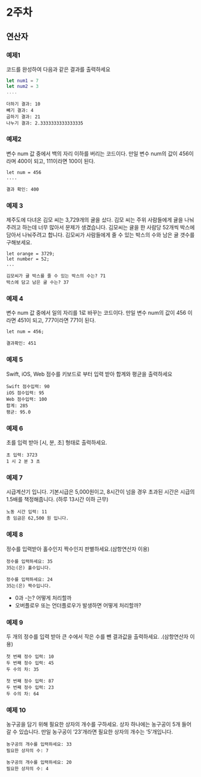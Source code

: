 # 2주차
## 연산자
### 예제1
코드를 완성하여 다음과 같은 결과를 출력하세요
```swift
let num1 = 7
let num2 = 3
....
```
```
더하기 결과: 10
빼기 결과: 4
곱하기 결과: 21
나누기 결과: 2.3333333333333335
```

### 예제2
변수 num 값 중에서 백의 자리 이하를 버리는 코드이다. 만일 변수 num의 값이 456이라며 400이 되고, 111이라면 100이 된다.
```
let num = 456
....
```
```
결과 확인: 400
```

### 예제 3
제주도에 다녀온 김모 씨는 3,729개의 귤을 샀다.
김모 씨는 주위 사람들에게 귤을 나눠주려고 하는데 너무 많아서 문제가
생겼습니다.
김모씨는 귤을 한 사람당 52개씩 박스에 담아서 나눠주려고 합니다.
김모씨가 사람들에게 줄 수 있는 박스의 수와 남은 귤 갯수를 구해보세요.
```
let orange = 3729;
let number = 52;
...
```
```
김모씨가 귤 박스를 줄 수 있는 박스의 수는? 71
박스에 담고 남은 귤 수는? 37
```

### 예제 4
변수 num 값 중에서 일의 자리를 1로 바꾸는 코드이다.
만일 변수 num의 값이  456 이라면 451이 되고,
777이라면 771이 된다.
```
let num = 456;
```
```
결과확인: 451
```

### 예제 5
Swift, iOS, Web 점수를 키보드로 부터 입력 받아 합계와 평균을 출력하세요
```
Swift 점수입력: 90
iOS 점수입력: 95
Web 점수입력: 100
합계: 285
평균: 95.0
```

### 예제 6
초를 입력 받아 [시, 분, 초] 형태로 출력하세요.
```
초 입력: 3723
1 시 2 분 3 초
```

### 예제 7
시급계산기 입니다. 기본시급은 5,000원이고,
8시간이 넘을 경우 초과된 시간은 시급의 1.5배를 책정해줍니다.
(하루 13시간 이하 근무)
```
노동 시간 입력: 11
총 임금은 62,500 원 입니다.
```

### 예제 8
정수를 입력받아 홀수인지 짝수인지 판별하세요.(삼항연산자 이용)
```
정수를 입력하세요: 35
35는(은) 홀수입니다.

정수를 입력하세요: 24
35는(은) 짝수입니다.
```
- 0과 -는? 어떻게 처리할까
- 오버플로우 또는 언더플로우가 발생하면 어떻게 처리할까?

### 예제 9
두 개의 정수를 입력 받아 큰 수에서 작은 수를 뺀 결과값을 출력하세요.
.(삼항연산자 이용)
```
첫 번째 정수 입력: 10
두 번째 정수 입력: 45
두 수의 차: 35

첫 번째 정수 입력: 87
두 번째 정수 입력: 23
두 수의 차: 64
```

### 예제 10
농구공을 담기 위해 필요한 상자의 개수를 구하세요.
상자 하나에는 농구공이 5개 들어갈 수 있습니다. 만일 농구공이 ‘23’개라면
필요한 상자의 개수는 ‘5’개입니다.
```
농구공의 개수를 입력하세요: 33
필요한 상자의 수: 7

농구공의 개수를 입력하세요: 20
필요한 상자의 수: 4
```
